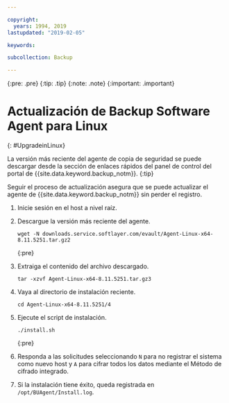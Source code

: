 ```yaml
---

copyright:
  years: 1994, 2019
lastupdated: "2019-02-05"

keywords:

subcollection: Backup

---
```

{:pre: .pre}
{:tip: .tip}
{:note: .note}
{:important: .important}

# Actualización de Backup Software Agent para Linux
{: #UpgradeinLinux}

La versión más reciente del agente de copia de seguridad se puede descargar desde la sección de enlaces rápidos del panel de control del portal de {{site.data.keyword.backup_notm}}.
{:tip}

Seguir el proceso de actualización asegura que se puede actualizar el agente de {{site.data.keyword.backup_notm}} sin perder el registro.

1. Inicie sesión en el host a nivel raíz.
2. Descargue la versión más reciente del agente.
   ```
   wget -N downloads.service.softlayer.com/evault/Agent-Linux-x64-8.11.5251.tar.gz2
   ```
   {:pre}

3. Extraiga el contenido del archivo descargado.

   ```
   tar -xzvf Agent-Linux-x64-8.11.5251.tar.gz3
   ```
4. Vaya al directorio de instalación reciente.
   ```
   cd Agent-Linux-x64-8.11.5251/4
   ```

5. Ejecute el script de instalación.
   ```
   ./install.sh
   ```
   {:pre}

6. Responda a las solicitudes seleccionando `N` para no registrar el sistema como nuevo host y `A` para cifrar todos los datos mediante el Método de cifrado integrado.

7. Si la instalación tiene éxito, queda registrada en `/opt/BUAgent/Install.log`.
